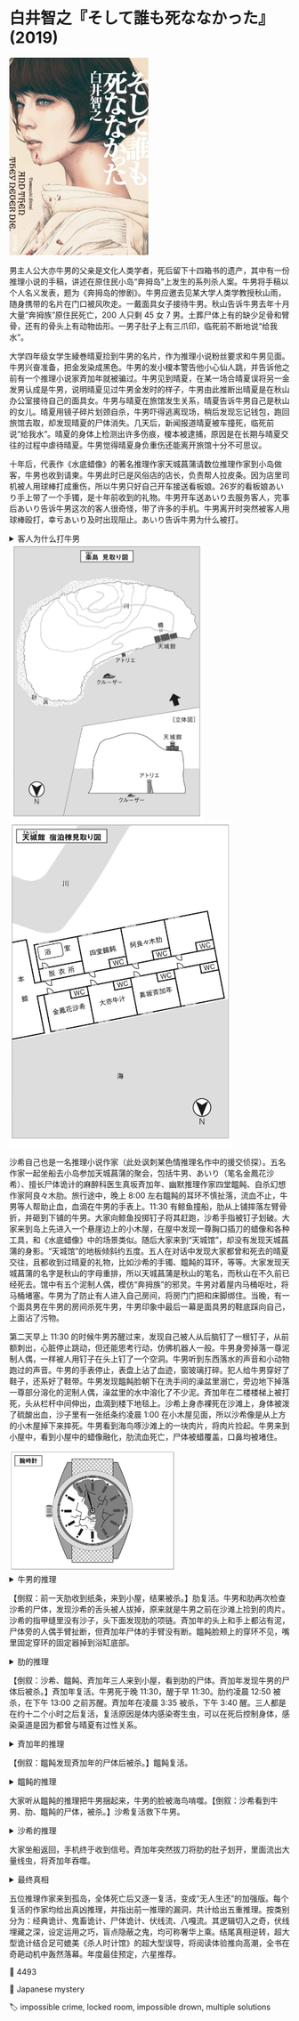 # 白井智之『そして誰も死ななかった』(2019)

<img src=images/2019_cover.jpg width=250/>

男主人公大亦牛男的父亲是文化人类学者，死后留下十四箱书的遗产，其中有一份推理小说的手稿，讲述在原住民小岛“奔拇岛”上发生的系列杀人案。牛男将手稿以个人名义发表，题为《奔拇岛的惨剧》。牛男应邀去见某大学人类学教授秋山雨，随身携带的名片在门口被风吹走。一戴面具女子接待牛男。秋山告诉牛男去年十月大量“奔拇族”原住民死亡，200 人只剩 45 女 7 男。土葬尸体上有的缺少足骨和臂骨，还有的骨头上有动物齿形。一男子肚子上有三爪印，临死前不断地说“给我水”。

大学四年级女学生綾巻晴夏捡到牛男的名片，作为推理小说粉丝要求和牛男见面。牛男兴奋准备，把金发染成黑色。牛男的发小榎本警告他小心仙人跳，并告诉他之前有一个推理小说家斉加年就被骗过。牛男见到晴夏，在某一场合晴夏误将另一金发男认成是牛男，说明晴夏见过牛男金发时的样子，牛男由此推断出晴夏是在秋山办公室接待自己的面具女。牛男与晴夏在旅馆发生关系，晴夏告诉牛男自己是秋山的女儿。晴夏用镜子碎片划颈自杀，牛男吓得逃离现场，稍后发现忘记钱包，跑回旅馆去取，却发现晴夏的尸体消失。几天后，新闻报道晴夏被车撞死，临死前说“给我水”。晴夏的身体上检测出许多伤痕，榎本被逮捕，原因是在长期与晴夏交往的过程中虐待晴夏。牛男觉得晴夏身负重伤还能离开旅馆十分不可思议。

十年后，代表作《水底蜡像》的著名推理作家天城菖蒲请数位推理作家到小岛做客，牛男也收到请柬。牛男此时已是风俗店的店长，负责帮人拉皮条。因为店里司机被人用球棒打成重伤，所以牛男只好自己开车接送看板娘。26岁的看板娘あいり手上带了一个手镯，是十年前收到的礼物。牛男开车送あいり去服务客人，完事后あいり告诉牛男这次的客人很奇怪，带了许多的手机。牛男离开时突然被客人用球棒殴打，幸亏あいり及时出现阻止。あいり告诉牛男为什么被打。

<details><summary>客人为什么打牛男</summary>
客人带了许多手机是因为他用不同的手机联系不同的女孩，怕彼此之间知道。他打牛男是因为不喜欢自己的脸被牛男记住，让牛男知道他同时与多名女孩交往。
</details>

<img src=images/2019_island.jpg width=350/>
<img src=images/2019_floor_plan.jpg width=400/>

沙希自己也是一名推理小说作家（此处讽刺某色情推理名作中的援交侦探）。五名作家一起坐船去小岛参加天城菖蒲的聚会，包括牛男、あいり（笔名金鳳花沙希）、擅长尸体诡计的麻醉科医生真坂斉加年、幽默推理作家四堂饂飩、自杀幻想作家阿良々木肋。旅行途中，晚上 8:00 左右饂飩的耳环不慎扯落，流血不止，牛男等人帮助止血，血滴在牛男的手表上。11:30 有鲸鱼撞船，肋从上铺摔落左臂骨折，并砸到下铺的牛男。大家向鲸鱼投掷钉子将其赶跑，沙希手指被钉子划破。大家来到岛上先进入一个悬崖边上的小木屋，在屋中发现一尊胸口插刀的蜡像和各种工具，和《水底蜡像》中的场景类似。随后大家来到“天城馆”，却没有发现天城菖蒲的身影。“天城馆”的地板倾斜约五度。五人在对话中发现大家都曾和死去的晴夏交往，且都收到过晴夏的礼物，比如沙希的手镯、饂飩的耳环，等等。大家发现天城菖蒲的名字是秋山的字母重排，所以天城菖蒲是秋山的笔名，而秋山在不久前已经死去。馆中有五个泥制人偶，模仿“奔拇族”的邪灵。牛男对着屋内马桶呕吐，将马桶堵塞。牛男为了防止有人进入自己房间，将房门门把和床脚绑住。当晚，有一个面具男在牛男的房间杀死牛男，牛男印象中最后一幕是面具男的鞋底踩向自己，上面沾了污物。

第二天早上 11:30 的时候牛男苏醒过来，发现自己被人从后脑钉了一根钉子，从前额刺出，心脏停止跳动，但还能思考行动，仿佛机器人一般。牛男身旁掉落一尊泥制人偶，一样被人用钉子在头上钉了一个空洞。牛男听到东西落水的声音和小动物跑过的声音。牛男的手表停止，表盘上沾了血迹，窗玻璃打碎。犯人给牛男穿好了鞋子，还系好了鞋带。牛男发现饂飩脸朝下在洗手间的澡盆里溺亡，旁边地下掉落一尊部分溶化的泥制人偶，澡盆里的水中溶化了不少泥。斉加年在二楼楼梯上被打死，头从栏杆中间伸出，血滴到楼下地毯上。沙希上身赤裸死在沙滩上，身体被泼了硫酸出血，沙子里有一张纸条约凌晨 1:00 在小木屋见面，所以沙希像是从上方的小木屋掉下来摔死。牛男看到海鸟啄沙滩上的一块肉片，将肉片捡起。牛男来到小屋中，看到小屋中的蜡像融化，肋流血死亡，尸体被蜡覆盖，口鼻均被堵住。

<img src=images/2019_watch.jpg width=300/>

<details><summary>牛男的推理</summary>
凶手面具男能进入牛男的房间，是因为在牛男捆门把之前事先进入牛男的房间。面具男的鞋底沾有污物，是牛男的呕吐物，所以面具男潜藏在牛男的洗手间。凶手之所以潜藏在洗手间，而不是衣帽间，是因为牛男跟其余四人说过自己的马桶堵塞。凶手知道牛男不会用自己的洗手间，所以凶手是四人之一。凶手用事先准备的假尸体冒充自己，四人中只有肋的“尸体”藏在蜡中，所以凶手是肋。
</details>

【倒叙：前一天肋收到纸条，来到小屋，结果被杀。】肋复活。牛男和肋再次检查沙希的尸体，发现沙希的舌头被人拔掉，原来就是牛男之前在沙滩上捡到的肉片。沙希的指甲缝里没有沙子，头下面发现肋的项链。斉加年的头上和手上都沾有泥，尸体旁的人偶手臂扯断，但斉加年尸体的手臂没有断。饂飩脸颊上的穿环不见，嘴里固定穿环的固定器掉到浴缸底部。

<details><summary>肋的推理</summary>
肋死亡现场有血迹，事先准备的尸体不会出血，所以蜡中是真的肋死亡。凶手杀死所有人，作案时却仍戴面具隐藏身份，是因为知道大家会陆续复活。凶手杀死四人后自杀等待复活，所以凶手是最后一名死者。斉加年额头流血粘泥，是因为斉加年试图把泥制人偶身上的泥抹在头上止血，情急之下扯断人偶的胳膊。但现场人偶在斉加年的脚头，说明斉加年死后凶手搬动人偶，所以斉加年不是最后一名死者。饂飩尸体的浴缸中有泥，说明泥制人偶本来在浴缸中，但现场人偶在浴缸外面地上，说明饂飩死后有人移动过人偶，饂飩不是最后一名死者。牛男的脑子里钉入一根大钉子，人偶头中曾钉入一根小钉子，所以在地下留下一大一小两个钉子印。人偶头中的小钉子在牛男死后由凶手拔除，所以牛男不是最后一名死者。现场却没有找到小钉子，是因为牛男醒来后不小心将小钉子踩在脚下，牛男没有痛觉所以不知道。肋的项链在沙希身下，如果肋是凶手，没有理由在沙希从小屋坠落摔死在下面沙滩之后，特意离开小屋去沙滩安放项链，所以肋死在沙希之前，肋不是最后一名死者。凶手是沙希，她是最后一名死者。沙希在自己身上泼完硫酸后将瓶子吞下，事先切断自己舌头为了方便吞下瓶子。
</details>

【倒叙：沙希、饂飩、斉加年三人来到小屋，看到肋的尸体。斉加年发现牛男的尸体后被杀。】斉加年复活。牛男死于晚 11:30，醒于早 11:30。肋约凌晨 12:50 被杀，在下午 13:00 之前苏醒。斉加年在凌晨 3:35 被杀，下午 3:40 醒。三人都是在约十二个小时之后复活，复活原因是体内感染寄生虫，可以在死后控制身体，感染渠道是因为都曾与晴夏有过性关系。

<details><summary>斉加年的推理</summary>
沙希肚子上的血一直流到后背，如果沙希自己泼硫酸后吞瓶子，则上身应为立姿，血应从腹部流到屁股后面，而不是后背，这说明沙希不是自杀。真凶是饂飩。浴室现场饂飩的尸体浮在浴缸水面，水中混入大量泥沙，水位在三分之二高度，人偶掉在浴缸外地下，看上去好像凶手杀死饂飩后将人偶移出浴缸，但这其实是饂飩的自杀诡计，共分三个阶段完成。第一阶段：饂飩进入浴缸，把泥制人偶放在自己身上，人偶泡水逐渐溶解。饂飩服毒身亡，所以死时没有喝水，尸体一直浮在水面。第二阶段：饂飩死后浮尸体内空气排出，尸体下沉，水位升高把泥制人偶顶出浴缸，掉在旁边地下。第三阶段：饂飩尸体逐渐腐烂，继续排出腐败气体，变轻后上浮，水位下降至浴缸的三分之二高度。饂飩没有把人偶先泡水后再自杀，是因为泥制人偶溶解需要相当长的时间，如果等太久，饂飩就会在所有人都复活之后很久才复活，容易引起大家疑心。
</details>

【倒叙：饂飩发现斉加年的尸体后被杀。】饂飩复活。

<details><summary>饂飩的推理</summary>
如果饂飩是凶手，为了把泥制人偶放在身上，并且为了便于服毒，浮尸应该面朝上而不是面朝下，但饂飩嘴里的穿环固定器掉落，说明饂飩一直面朝下，这证明饂飩不是凶手。牛男的鞋带重新系过，是因为凶手与牛男换鞋。凶手不慎踩到牛男现场的钉子，如果被人发现就会暴露身份，所以凶手换鞋。如果凶手只和牛男换鞋，一样会暴露身份，所以凶手把大家的鞋都交换。凶手踩了钉子不觉得痛，还能继续行凶，说明凶手上岛时已是死人（！），一直在冒充活人。斉加年能激活自动门（伏线），饂飩耳环扯落流血，肋左臂骨折，沙希手指擦伤，所以上岛之前都是活人。排除法可知凶手为牛男。
</details>

大家听从饂飩的推理把牛男捆起来，牛男的脸被海鸟啃噬。【倒叙：沙希看到牛男、肋、饂飩的尸体，被杀。】沙希复活救下牛男。

<details><summary>沙希的推理</summary>
<img src=images/2019_correct_watch.jpg width=300/>

牛男在停车场被客人用球棒打出血，说明那时还是活人。自那之后，牛男从来没有连续十二小时未出现，所以牛男上岛之前是活人，饂飩的推理不对。牛男的表盘碎裂，表盘上沾有血迹，但血没有渗入裂缝中，说明表盘是在血迹干涸之后碎裂，而不是在牛男被人打死的时候碎裂。坐船当晚8:00左右饂飩耳环扯落，血落在牛男的表盘上。晚 11:30 左右发生鲸鱼事故，肋从上铺摔下撞到牛男，所以牛男的手表停止，当时表盘上饂飩的血迹已经干涸。但表盘六点钟的位置有时针擦过的血迹，如果血迹在晚 11:30 干涸，如何会在六点钟的位置留下擦痕？这是因为鲸鱼事故其实发生在第二天的晚 11:30（！），在第一天的晚 8:00 和第二天的晚 11:30 之间时针走过六点钟位置，当时血还没有干涸，所以留下擦痕。众人之所以没有察觉过了一天，是因为全员一氧化碳中毒死亡，所以全员上岛时都是复活的死人！鲸鱼尸骸后来被水流冲到岛上，体内腐败气体引发爆炸，鲸鱼体内的一根钉子飞出，射入牛男的后脑。鲸鱼体内的甲烷气体飘入小屋，肋点火时引发爆炸，肋被炸死，受热熔化的蜡油将肋全身覆盖。鲸鱼身躯将河口堵住，水位升高后决堤，撞到楼墙上，引发球形吊灯摆动，击中斉加年将斉加年撞死。大洪水冲入浴室将饂飩淹死，水慢慢从浴缸泄掉，饂飩尸体留在浴缸中，橡胶塞最后将泄水口堵住。浴缸里的泥沙是河水中本来的泥沙。沙希在浴室失去意识，后被人搬到小屋，在小屋受到冲击时从地板的洞掉到下方沙滩上，鲸鱼体内喷出大量血和胃酸，即沙希身上的硫酸。沙希的舌头是自己咬掉，因为复活之后痛觉丧失。牛男、肋、饂飩三人临死前看到的怪人是镜子碎片反射。各现场的泥制人偶是牛男布置，目的是为了隐藏自己疏忽大意致使大家一氧化碳中毒的事实。
</details>

大家坐船返回，手机终于收到信号。斉加年突然拔刀将肋的肚子划开，里面流出大量线虫，将斉加年吞噬。

<details><summary>最终真相</summary>
手机显示并没有丢失一天，所以沙希的推理不对。牛男的手表上下颠倒，所以时针其实停在 5:30 的位置，血迹擦痕在十二点钟左右。“天城馆”地板倾斜，所以斉加年在二楼滴落的血迹不应该在楼梯垂直下方的地毯上，而应该有一定偏差，说明斉加年伪造死亡。斉加年不慎被吊灯击中流血，只好在流血处伪造自己被杀死假象。斉加年在晚 11:30 将牛男打晕，给牛男注射麻醉剂使其昏睡，在早 5:30 将牛男真正杀死，所以时针停在 5:30。尸体复活所需时间其实是六个小时，而不是十二个小时！饂飩和沙希在半夜 2:30 曾见到牛男头部钉入钉子，但因为钉子只钉入头顶叶和前头叶，所以并不致死。斉加年在凌晨 1:00 把肋叫到小屋打晕，同样注射麻醉剂，早 7:00 将肋杀死。沙希看到的浴缸中饂飩的面朝下裸尸是用牛男的尸体临时假扮。斉加年在自杀之前把麻醉的饂飩面朝下放在浴缸中，头部用钉子支撑在水面之上，钉子拴了绳子绕着建筑外围连接到牛男房间中的椅子上，牛男复活之后椅子翻倒，缠在椅子腿上的麻绳抽出，在重锤作用下落入海中，并拔出浴室里的钉子，使饂飩的头部失去支撑落入水中溺亡。肋在小屋中复活，拔掉刺入左臂的锥子后起身。锥子事先刺穿十厘米厚的地板，在地板反面夹层锥子上系着一个毒药瓶，在肋拔掉锥子的时刻翻倒，毒药落入小屋下方的沙希身上，沙希的皮肤吸收毒药身亡。（伪解答：肋服毒自杀，醒来之后小便流出，含有毒药的尿液流到下方沙希的身上致其死亡。）斉加年把泼了硫酸的泥制人偶安放在现场，是为了让人以为沙希也是死于硫酸。

<img src=images/2019_rope.jpg width=400/>
<img src=images/2019_time_table.jpg width=400/>

本来的时间表：
<ul>
<li>23:30 牛男死亡。</li>
<li>0:50 肋死亡。</li>
<li>3:35 斉加年死亡。</li>
<li>5:30 饂飩死亡。</li>
<li>7:00 沙希死亡。</li>
<li>11:30 牛男复活。</li>
<li>13:00 肋复活。</li>
<li>15:40 斉加年复活。</li>
<li>17:30 饂飩复活。</li>
<li>19:00 沙希复活。</li>
</ul>

真正的时间表：
<ul>
<li>23:30 牛男失去意识。</li>
<li>0:50 肋失去意识。</li>
<li>3:35 斉加年失去意识。</li>
<li>5:30 牛男真正死亡。饂飩失去意识。</li>
<li>7:00 肋真正死亡。沙希失去意识。</li>
<li>9:40 斉加年死亡。</li>
<li>11:30 牛男复活，诡计触发饂飩真正死亡。</li>
<li>13:00 肋复活，诡计触发沙希真正死亡。</li>
<li>15:40 斉加年复活。</li>
<li>17:30 饂飩复活。</li>
<li>19:00 沙希复活。</li>
</ul>

斉加年为了找出谁和晴夏发生过性关系，所以把大家都叫到岛上一一杀死，看谁能复活。斉加年唯独没有找榎本，因为当时新闻大肆报道榎本与晴夏的关系，所以不需要确认。结尾斉加年临死前说“给我水”，喉咙里涌出大量线虫。
</details>

五位推理作家来到孤岛，全体死亡后又逐一复活，变成“无人生还”的加强版。每个复活的作家均给出真凶推理，并指出前一推理的漏洞，共计给出五重推理。按类别分为：经典诡计、鬼畜诡计、尸体诡计、伏线流、八嘎流。其逻辑切入之奇，伏线埋藏之深，设定运用之巧，盲点隐蔽之鬼，均可称奢华上乘。结尾真相逆转，超大型诡计结合足可媲美《杀人时计馆》的超大型误导，将阅读体验推向高潮，全书在奇葩动机中轰然落幕。年度最佳预定，六星推荐。

:link: 4493

:file_folder: Japanese mystery

:label: impossible crime, locked room, impossible drown, multiple solutions
